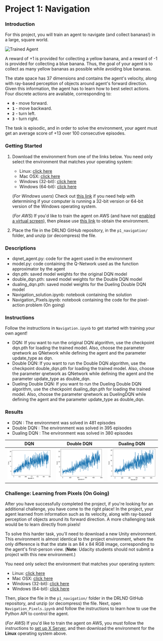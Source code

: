 [//]: # (Image References)

[image1]: https://user-images.githubusercontent.com/10624937/42135619-d90f2f28-7d12-11e8-8823-82b970a54d7e.gif "Trained Agent"

# Project 1: Navigation

### Introduction

For this project, you will train an agent to navigate (and collect bananas!) in a large, square world.  

![Trained Agent][image1]

A reward of +1 is provided for collecting a yellow banana, and a reward of -1 is provided for collecting a blue banana.  Thus, the goal of your agent is to collect as many yellow bananas as possible while avoiding blue bananas.  

The state space has 37 dimensions and contains the agent's velocity, along with ray-based perception of objects around agent's forward direction.  Given this information, the agent has to learn how to best select actions.  Four discrete actions are available, corresponding to:
- **`0`** - move forward.
- **`1`** - move backward.
- **`2`** - turn left.
- **`3`** - turn right.

The task is episodic, and in order to solve the environment, your agent must get an average score of +13 over 100 consecutive episodes.

### Getting Started

1. Download the environment from one of the links below.  You need only select the environment that matches your operating system:
    - Linux: [click here](https://s3-us-west-1.amazonaws.com/udacity-drlnd/P1/Banana/Banana_Linux.zip)
    - Mac OSX: [click here](https://s3-us-west-1.amazonaws.com/udacity-drlnd/P1/Banana/Banana.app.zip)
    - Windows (32-bit): [click here](https://s3-us-west-1.amazonaws.com/udacity-drlnd/P1/Banana/Banana_Windows_x86.zip)
    - Windows (64-bit): [click here](https://s3-us-west-1.amazonaws.com/udacity-drlnd/P1/Banana/Banana_Windows_x86_64.zip)
    
    (_For Windows users_) Check out [this link](https://support.microsoft.com/en-us/help/827218/how-to-determine-whether-a-computer-is-running-a-32-bit-version-or-64) if you need help with determining if your computer is running a 32-bit version or 64-bit version of the Windows operating system.

    (_For AWS_) If you'd like to train the agent on AWS (and have not [enabled a virtual screen](https://github.com/Unity-Technologies/ml-agents/blob/master/docs/Training-on-Amazon-Web-Service.md)), then please use [this link](https://s3-us-west-1.amazonaws.com/udacity-drlnd/P1/Banana/Banana_Linux_NoVis.zip) to obtain the environment.

2. Place the file in the DRLND GitHub repository, in the `p1_navigation/` folder, and unzip (or decompress) the file. 

### Descriptions
- dqnet_agent.py: code for the agent used in the environment
- model.py: code containing the Q-Network used as the function approximator by the agent
- dqn.pth: saved model weights for the original DQN model
- double_dqn.pth: saved model weights for the Double DQN model
- dualing_dqn.pth: saved model weights for the Dueling Double DQN model
- Navigation_solution.ipynb: notebook containing the solution
- Navigation_Pixels.ipynb: notebook containing the code for the pixel-action problem (On going)

### Instructions

Follow the instructions in `Navigation.ipynb` to get started with training your own agent!  

- DQN: If you want to run the original DQN algorithm, use the checkpoint dqn.pth for loading the trained model. Also, choose the parameter qnetwork as QNetwork while defining the agent and the parameter update_type as dqn.
- Double DQN: If you want to run the Double DQN algorithm, use the checkpoint double_dqn.pth for loading the trained model. Also, choose the parameter qnetwork as QNetwork while defining the agent and the parameter update_type as double_dqn.
- Dueling Double DQN: If you want to run the Dueling Double DQN algorithm, use the checkpoint dualing_dqn.pth for loading the trained model. Also, choose the parameter qnetwork as DuelingDQN while defining the agent and the parameter update_type as double_dqn.

### Results 
- DQN : The environment was solved in 481 episodes
- Double DQN : The environment was solved in 395 episodes
- Dualing DQN : The environment was solved in 380 episodes

DQN | Double DQN | Dualing DQN
| --- |--- | ---|
![Alt text](results/dqn.png?raw=true "Title")|![Alt text](results/double_dqn.png?raw=true "Title")|![Alt text](results/dualing_dqn.png?raw=true "Title")

### Challenge: Learning from Pixels (On Going)

After you have successfully completed the project, if you're looking for an additional challenge, you have come to the right place!  In the project, your agent learned from information such as its velocity, along with ray-based perception of objects around its forward direction.  A more challenging task would be to learn directly from pixels!

To solve this harder task, you'll need to download a new Unity environment.  This environment is almost identical to the project environment, where the only difference is that the state is an 84 x 84 RGB image, corresponding to the agent's first-person view.  (**Note**: Udacity students should not submit a project with this new environment.)

You need only select the environment that matches your operating system:
- Linux: [click here](https://s3-us-west-1.amazonaws.com/udacity-drlnd/P1/Banana/VisualBanana_Linux.zip)
- Mac OSX: [click here](https://s3-us-west-1.amazonaws.com/udacity-drlnd/P1/Banana/VisualBanana.app.zip)
- Windows (32-bit): [click here](https://s3-us-west-1.amazonaws.com/udacity-drlnd/P1/Banana/VisualBanana_Windows_x86.zip)
- Windows (64-bit): [click here](https://s3-us-west-1.amazonaws.com/udacity-drlnd/P1/Banana/VisualBanana_Windows_x86_64.zip)

Then, place the file in the `p1_navigation/` folder in the DRLND GitHub repository, and unzip (or decompress) the file.  Next, open `Navigation_Pixels.ipynb` and follow the instructions to learn how to use the Python API to control the agent.

(_For AWS_) If you'd like to train the agent on AWS, you must follow the instructions to [set up X Server](https://github.com/Unity-Technologies/ml-agents/blob/master/docs/Training-on-Amazon-Web-Service.md), and then download the environment for the **Linux** operating system above.

